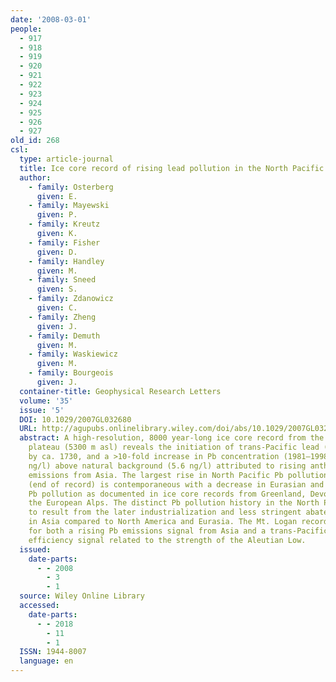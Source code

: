 ```yaml
---
date: '2008-03-01'
people:
  - 917
  - 918
  - 919
  - 920
  - 921
  - 922
  - 923
  - 924
  - 925
  - 926
  - 927
old_id: 268
csl:
  type: article-journal
  title: Ice core record of rising lead pollution in the North Pacific atmosphere
  author:
    - family: Osterberg
      given: E.
    - family: Mayewski
      given: P.
    - family: Kreutz
      given: K.
    - family: Fisher
      given: D.
    - family: Handley
      given: M.
    - family: Sneed
      given: S.
    - family: Zdanowicz
      given: C.
    - family: Zheng
      given: J.
    - family: Demuth
      given: M.
    - family: Waskiewicz
      given: M.
    - family: Bourgeois
      given: J.
  container-title: Geophysical Research Letters
  volume: '35'
  issue: '5'
  DOI: 10.1029/2007GL032680
  URL: http://agupubs.onlinelibrary.wiley.com/doi/abs/10.1029/2007GL032680
  abstract: A high-resolution, 8000 year-long ice core record from the Mt. Logan summit
    plateau (5300 m asl) reveals the initiation of trans-Pacific lead (Pb) pollution
    by ca. 1730, and a >10-fold increase in Pb concentration (1981–1998 mean = 68.9
    ng/l) above natural background (5.6 ng/l) attributed to rising anthropogenic Pb
    emissions from Asia. The largest rise in North Pacific Pb pollution from 1970–1998
    (end of record) is contemporaneous with a decrease in Eurasian and North American
    Pb pollution as documented in ice core records from Greenland, Devon Island, and
    the European Alps. The distinct Pb pollution history in the North Pacific is interpreted
    to result from the later industrialization and less stringent abatement measures
    in Asia compared to North America and Eurasia. The Mt. Logan record shows evidence
    for both a rising Pb emissions signal from Asia and a trans-Pacific transport
    efficiency signal related to the strength of the Aleutian Low.
  issued:
    date-parts:
      - - 2008
        - 3
        - 1
  source: Wiley Online Library
  accessed:
    date-parts:
      - - 2018
        - 11
        - 1
  ISSN: 1944-8007
  language: en
---
```

